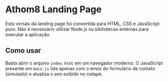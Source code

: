 # Athom8 Landing Page

Esta versão da landing page foi convertida para HTML, CSS e JavaScript puro. Não é necessário utilizar Node.js ou bibliotecas externas para executar a aplicação.

## Como usar

Basta abrir o arquivo `index.html` em um navegador moderno. O JavaScript presente em `main.js` lida apenas com o envio do formulário de contato (simulado) e atualiza o ano exibido no rodapé.
